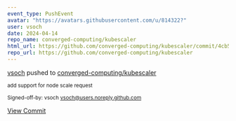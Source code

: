 ```yaml
---
event_type: PushEvent
avatar: "https://avatars.githubusercontent.com/u/814322?"
user: vsoch
date: 2024-04-14
repo_name: converged-computing/kubescaler
html_url: https://github.com/converged-computing/kubescaler/commit/4cb539c86bc26db899e161ee366cbdef9cf9fa33
repo_url: https://github.com/converged-computing/kubescaler
---
```


<a href='https://github.com/vsoch' target='_blank'>vsoch</a> pushed to <a href='https://github.com/converged-computing/kubescaler' target='_blank'>converged-computing/kubescaler</a>

<small>add support for node scale request

Signed-off-by: vsoch <vsoch@users.noreply.github.com></small>

<a href='https://github.com/converged-computing/kubescaler/commit/4cb539c86bc26db899e161ee366cbdef9cf9fa33' target='_blank'>View Commit</a>